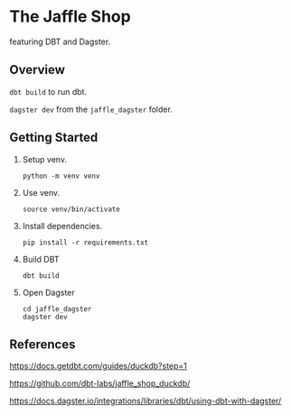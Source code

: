 # The Jaffle Shop

featuring DBT and Dagster.

## Overview
`dbt build` to run dbt.

`dagster dev` from the `jaffle_dagster` folder.

## Getting Started
1. Setup venv.
    ```
   python -m venv venv
   ```
2. Use venv.
    ```
   source venv/bin/activate
   ```
3. Install dependencies.
    ```
   pip install -r requirements.txt
   ```
4. Build DBT
    ```
   dbt build
   ```
5. Open Dagster
    ```
   cd jaffle_dagster
   dagster dev
   ```

## References
https://docs.getdbt.com/guides/duckdb?step=1

https://github.com/dbt-labs/jaffle_shop_duckdb/

https://docs.dagster.io/integrations/libraries/dbt/using-dbt-with-dagster/
